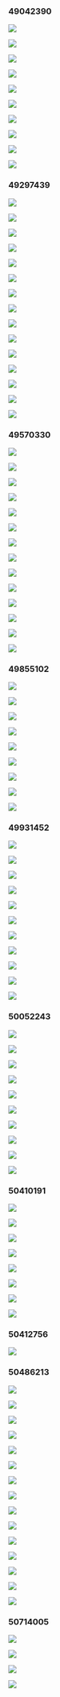 ### 49042390 ###
![](http://localhost:8080/img/49042390_1.jpg)
![](http://localhost:8080/img/49042390_11.jpg)
![](http://localhost:8080/img/49042390_12.jpg)
![](http://localhost:8080/img/49042390_2.jpg)
![](http://localhost:8080/img/49042390_3.jpg)
![](http://localhost:8080/img/49042390_4.jpg)
![](http://localhost:8080/img/49042390_5.jpg)
![](http://localhost:8080/img/49042390_6.jpg)
![](http://localhost:8080/img/49042390_7.jpg)
![](http://localhost:8080/img/49042390_9.jpg)
### 49297439 ###
![](http://localhost:8080/img/49297439_1.jpg)
![](http://localhost:8080/img/49297439_10.jpg)
![](http://localhost:8080/img/49297439_11.jpg)
![](http://localhost:8080/img/49297439_12.jpg)
![](http://localhost:8080/img/49297439_13.jpg)
![](http://localhost:8080/img/49297439_14.jpg)
![](http://localhost:8080/img/49297439_15.png)
![](http://localhost:8080/img/49297439_2.jpg)
![](http://localhost:8080/img/49297439_3.jpg)
![](http://localhost:8080/img/49297439_4.jpg)
![](http://localhost:8080/img/49297439_5.jpg)
![](http://localhost:8080/img/49297439_6.jpg)
![](http://localhost:8080/img/49297439_7.jpg)
![](http://localhost:8080/img/49297439_8.jpg)
![](http://localhost:8080/img/49297439_9.jpg)
### 49570330 ###
![](http://localhost:8080/img/49570330_1.jpg)
![](http://localhost:8080/img/49570330_10.jpg)
![](http://localhost:8080/img/49570330_11.jpg)
![](http://localhost:8080/img/49570330_12.jpg)
![](http://localhost:8080/img/49570330_13.jpg)
![](http://localhost:8080/img/49570330_14.png)
![](http://localhost:8080/img/49570330_2.jpg)
![](http://localhost:8080/img/49570330_3.jpg)
![](http://localhost:8080/img/49570330_4.jpg)
![](http://localhost:8080/img/49570330_5.jpg)
![](http://localhost:8080/img/49570330_6.jpg)
![](http://localhost:8080/img/49570330_7.jpg)
![](http://localhost:8080/img/49570330_8.jpg)
![](http://localhost:8080/img/49570330_9.jpg)
### 49855102 ###
![](http://localhost:8080/img/49855102_1.jpg)
![](http://localhost:8080/img/49855102_2.jpg)
![](http://localhost:8080/img/49855102_3.jpg)
![](http://localhost:8080/img/49855102_4.jpg)
![](http://localhost:8080/img/49855102_5.jpg)
![](http://localhost:8080/img/49855102_6.jpg)
![](http://localhost:8080/img/49855102_7.jpg)
![](http://localhost:8080/img/49855102_8.jpg)
![](http://localhost:8080/img/49855102_9.jpg)
### 49931452 ###
![](http://localhost:8080/img/49931452_1.jpg)
![](http://localhost:8080/img/49931452_10.jpg)
![](http://localhost:8080/img/49931452_11.jpg)
![](http://localhost:8080/img/49931452_2.jpg)
![](http://localhost:8080/img/49931452_3.jpg)
![](http://localhost:8080/img/49931452_4.jpg)
![](http://localhost:8080/img/49931452_5.jpg)
![](http://localhost:8080/img/49931452_6.jpg)
![](http://localhost:8080/img/49931452_7.jpg)
![](http://localhost:8080/img/49931452_8.jpg)
![](http://localhost:8080/img/49931452_9.jpg)
### 50052243 ###
![](http://localhost:8080/img/50052243_1.jpg)
![](http://localhost:8080/img/50052243_10.jpg)
![](http://localhost:8080/img/50052243_2.jpg)
![](http://localhost:8080/img/50052243_3.jpg)
![](http://localhost:8080/img/50052243_4.jpg)
![](http://localhost:8080/img/50052243_5.jpg)
![](http://localhost:8080/img/50052243_6.jpg)
![](http://localhost:8080/img/50052243_7.jpg)
![](http://localhost:8080/img/50052243_8.jpg)
![](http://localhost:8080/img/50052243_9.jpg)
### 50410191 ###
![](http://localhost:8080/img/50410191_1.jpg)
![](http://localhost:8080/img/50410191_2.jpg)
![](http://localhost:8080/img/50410191_3.jpg)
![](http://localhost:8080/img/50410191_4.jpg)
![](http://localhost:8080/img/50410191_5.jpg)
![](http://localhost:8080/img/50410191_6.jpg)
![](http://localhost:8080/img/50410191_8.jpg)
![](http://localhost:8080/img/50410191_9.jpg)
### 50412756 ###
![](http://localhost:8080/img/50412756_1.png)
### 50486213 ###
![](http://localhost:8080/img/50486213_1.jpg)
![](http://localhost:8080/img/50486213_10.jpg)
![](http://localhost:8080/img/50486213_11.jpg)
![](http://localhost:8080/img/50486213_12.jpg)
![](http://localhost:8080/img/50486213_13.jpg)
![](http://localhost:8080/img/50486213_14.jpg)
![](http://localhost:8080/img/50486213_15.jpg)
![](http://localhost:8080/img/50486213_2.jpg)
![](http://localhost:8080/img/50486213_3.jpg)
![](http://localhost:8080/img/50486213_4.jpg)
![](http://localhost:8080/img/50486213_5.jpg)
![](http://localhost:8080/img/50486213_6.jpg)
![](http://localhost:8080/img/50486213_7.jpg)
![](http://localhost:8080/img/50486213_8.jpg)
![](http://localhost:8080/img/50486213_9.jpg)
### 50714005 ###
![](http://localhost:8080/img/50714005_1.jpg)
![](http://localhost:8080/img/50714005_2.jpg)
![](http://localhost:8080/img/50714005_3.jpg)
![](http://localhost:8080/img/50714005_4.jpg)
